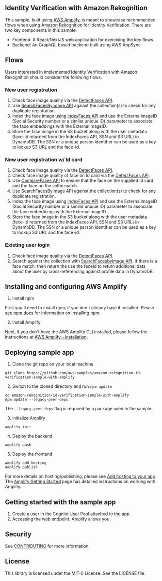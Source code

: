 ## Identity Verification with Amazon Rekognition

This sample, built using [AWS Amplify](https://aws.amazon.com/amplify/), is meant to showcase recommended flows when using [Amazon Rekognition](https://aws.amazon.com/rekognition/) for Identity Verification. There are two key components in this sample:

- Frontend: A React/NextJS web application for exercising the key flows
- Backend: An GraphQL based backend built using AWS AppSync

## Flows

Users interested in implemented Identity Verification with Amazon Rekognition should consider the following flows.

### New user registration

1. Check face image quality via the [DetectFaces API](https://docs.aws.amazon.com/rekognition/latest/dg/API_DetectFaces.html).
2. Use [SearchFacesByImage API](https://docs.aws.amazon.com/rekognition/latest/dg/API_SearchFacesByImage.html) against the collection(s) to check for any duplicate registration.
3. Index the face image using [IndexFaces API](https://docs.aws.amazon.com/rekognition/latest/dg/API_IndexFaces.html) and use the ExternalImageID (Social Security number or a similar unique ID) parameter to associate the face embeddings with the ExternalImageID.
4. Store the face image in the S3 bucket along with the user metadata (face-id returned from the IndexFaces API, SSN and S3 URL) in DynamoDB. The SSN or a unique person identifier can be used as a key to lookup S3 URL and the face-id.

### New user registration w/ Id card

1. Check face image quality via the [DetectFaces API](https://docs.aws.amazon.com/rekognition/latest/dg/API_DetectFaces.html).
2. Check face image quality of face on Id card via the [DetectFaces API](https://docs.aws.amazon.com/rekognition/latest/dg/API_DetectFaces.html).
3. Use [CompareFaces API](https://docs.aws.amazon.com/rekognition/latest/dg/API_CompareFaces.html) to ensure that the face on the supplied Id card and the face on the selfie match.
4. Use [SearchFacesByImage API](https://docs.aws.amazon.com/rekognition/latest/dg/API_SearchFacesByImage.html) against the collection(s) to check for any duplicate registration.
5. Index the face image using [IndexFaces API](https://docs.aws.amazon.com/rekognition/latest/dg/API_IndexFaces.html) and use the ExternalImageID (Social Security number or a similar unique ID) parameter to associate the face embeddings with the ExternalImageID.
6. Store the face image in the S3 bucket along with the user metadata (face-id returned from the IndexFaces API, SSN and S3 URL) in DynamoDB. The SSN or a unique person identifier can be used as a key to lookup S3 URL and the face-id.

### Existing user login
1. Check face image quality via the [DetectFaces API](https://docs.aws.amazon.com/rekognition/latest/dg/API_DetectFaces.html).
2. Search against the collection with [SearchFacesbyImage API](https://docs.aws.amazon.com/rekognition/latest/dg/API_SearchFacesByImage.html). If there is a face match, then return the use the faceId to return additional data about the user by cross-referencing against profile data in DynamoDB.

## Installing and configuring AWS Amplify

1. Install npm

First you'll need to install npm, if you don't already have it installed. Please see [npm docs](https://docs.npmjs.com/downloading-and-installing-node-js-and-npm) for information on installing npm.

2. Install Amplify

Next, if you don't have the AWS Amplify CLI installed, please follow the instructions at [AWS Amplify - Installation](https://docs.amplify.aws/cli/start/install/).

## Deploying sample app

1. Clone the git repo on your local machine

```
git clone https://github.com/aws-samples/amazon-rekognition-id-verification-sample-with-amplify
```

2. Switch to the cloned directory and run `npm update`

```
cd amazon-rekognition-id-verification-sample-with-amplify
npm update --legacy-peer-deps
```

The `--legacy-peer-deps` flag is required by a package used in the sample.

3. Initialize Amplify

```
amplify init
```

4. Deploy the backend

```
amplify push
```

5. Deploy the frontend

```
amplify add hosting
amplify publish
```

For more details on hosting/publishing, please see [Add hosting to your app](https://docs.amplify.aws/start/getting-started/hosting/q/integration/js/#add-hosting-to-your-app). The [Amplify Getting Started](https://docs.amplify.aws/start/q/integration/js/) page has detailed instructions on working with Amplify.

## Getting started with the sample app

1. Create a user in the Cognito User Pool attached to the app.
2. Accessing the web endpoint.
Amplify allows you 

## Security

See [CONTRIBUTING](CONTRIBUTING.md#security-issue-notifications) for more information.

## License

This library is licensed under the MIT-0 License. See the LICENSE file.

